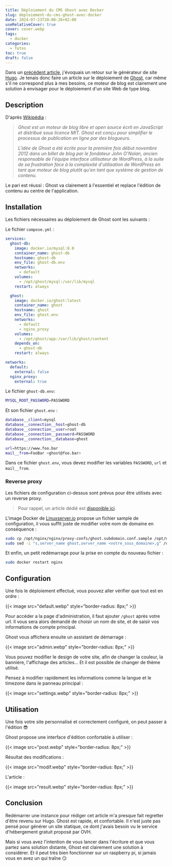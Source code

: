 ```yaml
---
title: Déploiement du CMS Ghost avec Docker
slug: deploiement-du-cms-ghost-avec-docker
date: 2024-07-23T20:00:26+02:00
useRelativeCover: true
cover: cover.webp
tags:
  - docker
categories:
  - Tutos
toc: true
draft: false
---
```


Dans un [précédent article](/posts/retour-sur-le-generateur-de-site-hugo/), j'évoquais un retour sur le générateur de site [Hugo](https://gohugo.io/). Je tenais donc faire un article sur le déploiement de [Ghost](https://ghost.org/), car même s'il ne correspond plus à mes besoins, ce moteur de blog est clairement une solution à envisager pour le déploiement d'un site Web de type blog.

## Description

D'après [Wikipédia](https://fr.wikipedia.org/wiki/Ghost_(moteur_de_blog)) :

> *Ghost est un moteur de blog libre et open source écrit en JavaScript et distribué sous licence MIT. Ghost est conçu pour simplifier le processus de publication en ligne par des blogueurs.*
>
> *L'idée de Ghost a été écrite pour la première fois début novembre 2012 dans un billet de blog par le fondateur John O'Nolan, ancien responsable de l'équipe interface utilisateur de WordPress, à la suite de sa frustration face à la complexité d'utilisation de WordPress en tant que moteur de blog plutôt qu'en tant que système de gestion de contenu.*

Le pari est réussi : Ghost va clairement à l'essentiel et replace l'édition de contenu au centre de l'application.

## Installation

Les fichiers nécessaires au déploiement de Ghost sont les suivants :

Le fichier `compose.yml` :

```yml
services:
  ghost-db:
    image: docker.io/mysql:8.0
    container_name: ghost-db
    hostname: ghost-db
    env_file: ghost-db.env
    networks:
      - default
    volumes:
      - /opt/ghost/mysql:/var/lib/mysql
    restart: always

  ghost:
    image: docker.io/ghost:latest
    container_name: ghost
    hostname: ghost
    env_file: ghost.env
    networks:
      - default
      - nginx_proxy
    volumes:
      - /opt/ghost/app:/var/lib/ghost/content
    depends_on:
      - ghost-db
    restart: always

networks:
  default:
    external: false
  nginx_proxy:
    external: true
```

Le fichier `ghost-db.env`: 

```bash
MYSQL_ROOT_PASSWORD=PASSWORD
```

Et son fichier `ghost.env` :

```bash
database__client=mysql
database__connection__host=ghost-db
database__connection__user=root
database__connection__password=PASSWORD
database__connection__database=ghost

url=https://www.foo.bar
mail__from=FooBar <ghost@foo.bar>
```

Dans ce fichier `ghost.env`, vous devez modifier les variables `PASSWORD`, `url` et `mail__from`.

### Reverse proxy

Les fichiers de configuration ci-dessus sont prévus pour être utilisés avec un reverse proxy.

> Pour rappel, un article dédié est [disponible ici](/posts/reverse-proxy-nginx/).

L'image Docker de [Linuxserver.io](https://docs.linuxserver.io/general/swag/) propose un fichier sample de configuration, il vous suffit juste de modifier votre nom de domaine en conséquence :

```bash
sudo cp /opt/nginx/nginx/proxy-confs/ghost.subdomain.conf.sample /opt/nginx/nginx/proxy-confs/ghost.subdomain.conf
sudo sed -i "s,server_name ghost,server_name <votre_sous_domaine>,g" /opt/nginx/nginx/proxy-confs/ghost.subdomain.conf
```

Et enfin, un petit redémarrage pour la prise en compte du nouveau fichier :

```bash
sudo docker restart nginx
```

## Configuration

Une fois le déploiement effectué, vous pouvez aller vérifier que tout est en ordre :

{{< image src="default.webp" style="border-radius: 8px;" >}}

Pour accéder a la page d'administration, il faut ajouter `/ghost` après votre url. Il vous sera alors demandé de choisir un nom de site, et de saisir vos informations de compte principal. 

Ghost vous affichera ensuite un assistant de démarrage :

{{< image src="admin.webp" style="border-radius: 8px;" >}}

Vous pouvez modifier le design de votre site, afin de changer la couleur, la bannière, l'affichage des articles... Et il est possible de changer de thème utilisé.

Pensez à modifier rapidement les informations comme la langue et le timezone dans le panneau principal :

{{< image src="settings.webp" style="border-radius: 8px;" >}}

## Utilisation

Une fois votre site personnalisé et correctement configuré, on peut passer à l'édition :sunglasses:

Ghost propose une interface d'édition confortable à utiliser :

{{< image src="post.webp" style="border-radius: 8px;" >}}

Résultat des modifications :

{{< image src="modif.webp" style="border-radius: 8px;" >}}

L'article :

{{< image src="result.webp" style="border-radius: 8px;" >}}

## Conclusion

Redémarrer une instance pour rédiger cet article m'a presque fait regretter d'être revenu sur Hugo. Ghost est rapide, et confortable. Il n'est juste pas pensé pour générer un site statique, ce dont j'avais besoin vu le service d'hébergement gratuit proposé par OVH.

Mais si vous avez l'intention de vous lancer dans l'écriture et que vous partez sans solution distante, Ghost est clairement une solution à considérer. Et il peut très bien fonctionner sur un raspberry pi, si jamais vous en avez un qui traîne :smirk:
